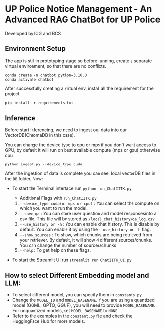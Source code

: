 # UP Police Notice Management - An Advanced RAG ChatBot for UP Police

Developed by ICG and BCS 

## Environment Setup

The app is still in prototyping stage so before running, create a separate virtual environment, so that there are no conflicts.
```
conda create -n chatbot python=3.10.0
conda activate chatbot
```

After successfully creating a virtual env, install all the requirement for the project

```
pip install -r requirements.txt
```

## Inference
Before start inferencing, we need to ingest our data into our VectorDB(ChromaDB in this case).

You can change the device type to cpu or mps if you don't want access to GPU, by default it will run on best available compute (mps or gpu) otherwise cpu

```
python ingest.py --device_type cuda 
```
After the ingestion of data is complete you can see, local vectorDB files in the `DB` folder, Now:

- To start the Terminal interface run `python run_ChatIITK.py`
    - Additional Flags with `run_ChatIITK.py`
    1. `--device_type cuda(or mps or cpu)` : You can select the compute on which you want to run the model.
    2. `--save_qa` : You can store user question and model responsesinto a csv file. This file will be stored as `/local_chat_history/qa_log.csv` 
    3. `--use_history or -h` : You can enable chat history. This is disable by default. You can enable it by using the `--use_history or -h` flag.
    4. `--show_sources` : To show, which chunks are being retrieved from your retriever. By default, it will show 4 different sources/chunks. You can change the number of sources/chunks
    5. `--help` : To get help on these flags.


- To start the Streamlit UI run `streamlit run ChatIITK_UI.py`

## How to select Different Embedding model and LLM:

- To select different model, you can specify them in `constants.py` 
- Change the `MODEL_ID` and `MODEL_BASENAME`. If you are using a quantized model (GGML, GPTQ, GGUF), you will need to provide `MODEL_BASENAME`. For unquantized models, set `MODEL_BASENAME` to `NONE`
- Refer to the examples in the `constant.py` file and check the HuggingFace Hub for more models.


